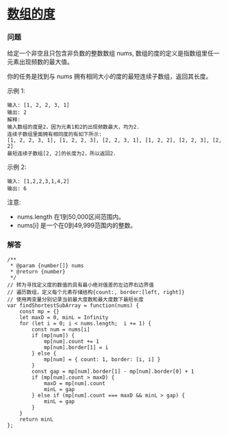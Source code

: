 # [数组的度](https://leetcode-cn.com/problems/degree-of-an-array)

### 问题

给定一个非空且只包含非负数的整数数组 nums, 数组的度的定义是指数组里任一元素出现频数的最大值。

你的任务是找到与 nums 拥有相同大小的度的最短连续子数组，返回其长度。

示例 1:

```
输入: [1, 2, 2, 3, 1]
输出: 2
解释:
输入数组的度是2，因为元素1和2的出现频数最大，均为2.
连续子数组里面拥有相同度的有如下所示:
[1, 2, 2, 3, 1], [1, 2, 2, 3], [2, 2, 3, 1], [1, 2, 2], [2, 2, 3], [2, 2]
最短连续子数组[2, 2]的长度为2，所以返回2.
```
示例 2:

```
输入: [1,2,2,3,1,4,2]
输出: 6
```
注意:

* nums.length 在1到50,000区间范围内。
* nums[i] 是一个在0到49,999范围内的整数。

### 解答

```
/**
 * @param {number[]} nums
 * @return {number}
 */
// 转为寻找定义度的数值的具有最小绝对值差的左边界右边界值
// 遍历数组，定义每个元素存储结构{count:, border:[left, right]}
// 使用两变量分别记录当前最大度数和最大度数下最短长度
var findShortestSubArray = function(nums) {
    const mp = {}
    let maxD = 0, minL = Infinity
    for (let i = 0; i < nums.length;  i += 1) {
        const num = nums[i]
        if (mp[num]) {
            mp[num].count += 1
            mp[num].border[1] = i
        } else {
            mp[num] = { count: 1, border: [i, i] }
        }
        const gap = mp[num].border[1] - mp[num].border[0] + 1
        if (mp[num].count > maxD) {
            maxD = mp[num].count
            minL = gap
        } else if (mp[num].count === maxD && minL > gap) {
            minL = gap
        }
    }
    return minL
};
```